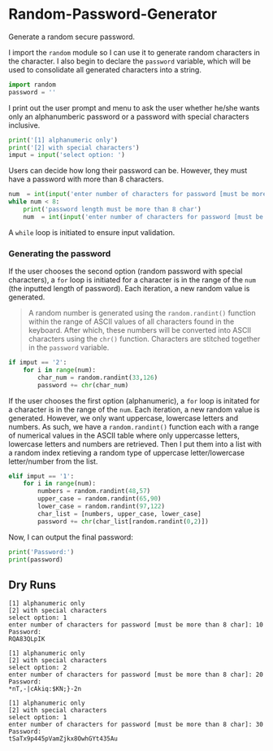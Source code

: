 # Random-Password-Generator
Generate a random secure password. 

I import the `random` module so I can use it to generate random characters in the character. I also begin to declare the `password` variable, which will be used to consolidate all generated characters into a string.

```python
import random
password = ''
```

I print out the user prompt and menu to ask the user whether he/she wants only an alphanumberic password or a password with special characters inclusive.

```python
print('[1] alphanumeric only')
print('[2] with special characters')
imput = input('select option: ')
```

Users can decide how long their password can be. However, they must have a password with more than 8 characters.

```python
num  = int(input('enter number of characters for password [must be more than 8 char]: ' ))
while num < 8:
    print('password length must be more than 8 char')
    num  = int(input('enter number of characters for password [must be more than 8 char]: ' ))
```

A `while` loop is initiated to ensure input validation.

### Generating the password
If the user chooses the second option (random password with special characters), a `for` loop is initiated for a character is in the range of the `num` (the inputted length of password). Each iteration, a new random value is generated.

> A random number is generated using the `random.randint()` function within the range of ASCII values of all characters found in the keyboard. After which, these numbers will be converted into ASCII characters using the `chr()` function. Characters are stitched together in the `password` variable.

```python
if imput == '2':
    for i in range(num):
        char_num = random.randint(33,126)
        password += chr(char_num)
```

If the user chooses the first option (alphanumeric), a `for` loop is initated for a character is in the range of the `num`. Each iteration, a new random value is generated. However, we only want uppercase, lowercase letters and numbers. As such, we have a `random.randint()` function each with a range of numerical values in the ASCII table where only uppercasse letters, lowercase letters and numbers are retrieved. Then I put them into a list with a random index retieving a random type of uppercase letter/lowercase letter/number from the list.

```python
elif imput == '1':
    for i in range(num):
        numbers = random.randint(48,57)
        upper_case = random.randint(65,90)
        lower_case = random.randint(97,122)
        char_list = [numbers, upper_case, lower_case]
        password += chr(char_list[random.randint(0,2)])
```
Now, I can output the final password:
```python
print('Password:')
print(password)
```

## Dry Runs
```
[1] alphanumeric only
[2] with special characters
select option: 1
enter number of characters for password [must be more than 8 char]: 10
Password:
RQA83QLpIK
```

```
[1] alphanumeric only
[2] with special characters
select option: 2
enter number of characters for password [must be more than 8 char]: 20
Password:
*nT,-|cAkiq:$KN;}-2n
```


```
[1] alphanumeric only
[2] with special characters
select option: 1
enter number of characters for password [must be more than 8 char]: 30
Password:
tSaTx9p445pVamZjkx8OwhGYt435Au
```
